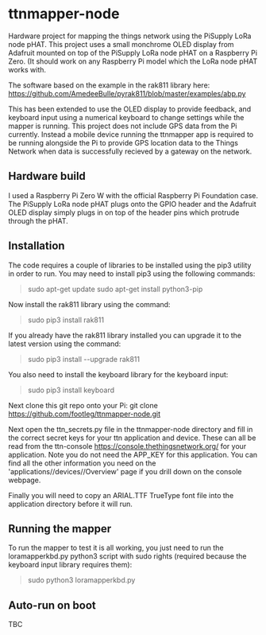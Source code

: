 # ttnmapper-node
Hardware project for mapping the things network using the PiSupply LoRa node pHAT.
This project uses a small monchrome OLED display from Adafruit mounted on top of the PiSupply LoRa node pHAT on a Raspberry Pi Zero. (It should work on any Raspberry Pi model which the LoRa node pHAT works with.

The software based on the example in the rak811 library here:
https://github.com/AmedeeBulle/pyrak811/blob/master/examples/abp.py

This has been extended to use the OLED display to provide feedback, and keyboard input using a numerical keyboard to change settings while the mapper is running. This project does not include GPS data from the Pi currently. Instead a mobile device running the ttnmapper app is required to be running alongside the Pi to provide GPS location data to the Things Network when data is successfully recieved by a gateway on the network.

## Hardware build
I used a Raspberry Pi Zero W with the official Raspberry Pi Foundation case. The PiSupply LoRa node pHAT plugs onto the GPIO header and the Adafruit OLED display simply plugs in on top of the header pins which protrude through the pHAT.

## Installation
The code requires a couple of libraries to be installed using the pip3 utility in order to run.
You may need to install pip3 using the following commands:
> sudo apt-get update
> sudo apt-get install python3-pip

Now install the rak811 library using the command:
> sudo pip3 install rak811

If you already have the rak811 library installed you can upgrade it to the latest version using the command:
> sudo pip3 install --upgrade rak811

You also need to install the keyboard library for the keyboard input:
> sudo pip3 install keyboard

Next clone this git repo onto your Pi:
git clone https://github.com/footleg/ttnmapper-node.git

Next open the ttn_secrets.py file in the ttnmapper-node directory and fill in the correct secret keys for your ttn application and device. These can all be read from the ttn-console https://console.thethingsnetwork.org/ for your application. Note you do not need the APP_KEY for this application. You can find all the other information you need on the 'applications/<your app name>/devices/<your device name>/Overview' page if you drill down on the console webpage.

Finally you will need to copy an ARIAL.TTF TrueType font file into the application directory before it will run.

## Running the mapper
To run the mapper to test it is all working, you just need to run the loramapperkbd.py python3 script with sudo rights (required because the keyboard input library requires them):
> sudo python3 loramapperkbd.py


## Auto-run on boot
TBC
